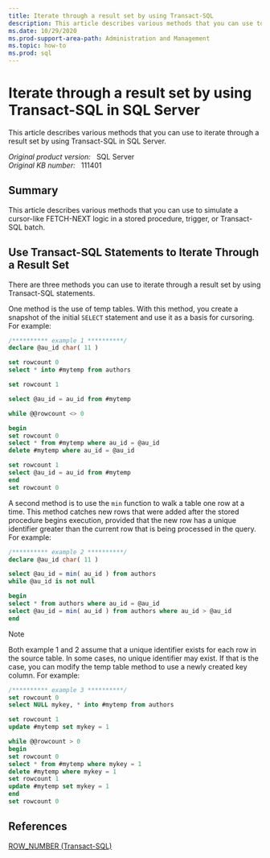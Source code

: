 ```yaml
---
title: Iterate through a result set by using Transact-SQL
description: This article describes various methods that you can use to iterate through a result set by using Transact-SQL in SQL Server.
ms.date: 10/29/2020
ms.prod-support-area-path: Administration and Management
ms.topic: how-to
ms.prod: sql
---
```

# Iterate through a result set by using Transact-SQL in SQL Server

This article describes various methods that you can use to iterate through a result set by using Transact-SQL in SQL Server.

_Original product version:_ &nbsp; SQL Server  
_Original KB number:_ &nbsp; 111401

## Summary

This article describes various methods that you can use to simulate a cursor-like FETCH-NEXT logic in a stored procedure, trigger, or Transact-SQL batch.

## Use Transact-SQL Statements to Iterate Through a Result Set

There are three methods you can use to iterate through a result set by using Transact-SQL statements.

One method is the use of temp tables. With this method, you create a snapshot of the initial `SELECT` statement and use it as a basis for cursoring. For example:

```SQL
/********** example 1 **********/
declare @au_id char( 11 )

set rowcount 0
select * into #mytemp from authors

set rowcount 1

select @au_id = au_id from #mytemp

while @@rowcount <> 0

begin
set rowcount 0
select * from #mytemp where au_id = @au_id
delete #mytemp where au_id = @au_id

set rowcount 1
select @au_id = au_id from #mytemp
end
set rowcount 0

```

A second method is to use the `min` function to walk a table one row at a time. This method catches new rows that were added after the stored procedure begins execution, provided that the new row has a unique identifier greater than the current row that is being processed in the query. For example:

```SQL
/********** example 2 **********/
declare @au_id char( 11 )

select @au_id = min( au_id ) from authors
while @au_id is not null

begin
select * from authors where au_id = @au_id
select @au_id = min( au_id ) from authors where au_id > @au_id
end
```

> [!NOTE]
> Both example 1 and 2 assume that a unique identifier exists for each row in the source table. In some cases, no unique identifier may exist. If that is the case, you can modify the temp table method to use a newly created key column. For example:

```SQL
/********** example 3 **********/
set rowcount 0
select NULL mykey, * into #mytemp from authors

set rowcount 1
update #mytemp set mykey = 1

while @@rowcount > 0
begin
set rowcount 0
select * from #mytemp where mykey = 1
delete #mytemp where mykey = 1
set rowcount 1
update #mytemp set mykey = 1
end
set rowcount 0
```

## References

[ROW_NUMBER (Transact-SQL)](/sql/t-sql/functions/row-number-transact-sql)
